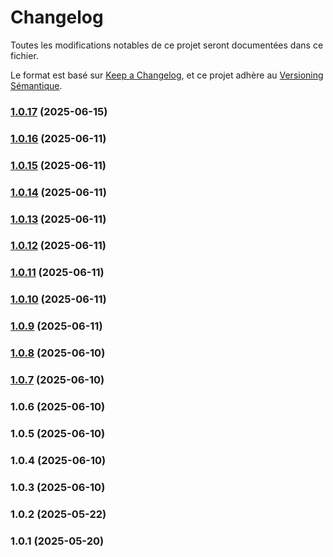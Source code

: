 # Changelog

Toutes les modifications notables de ce projet seront documentées dans ce fichier.

Le format est basé sur [Keep a Changelog](https://keepachangelog.com/fr/1.0.0/), et ce projet adhère au [Versioning Sémantique](https://semver.org/lang/fr/).


### [1.0.17](https://github.com/Lukas-Bouhlel/task-management-system/compare/v1.0.16...v1.0.17) (2025-06-15)

### [1.0.16](https://github.com/Lukas-Bouhlel/task-management-system/compare/v1.0.15...v1.0.16) (2025-06-11)

### [1.0.15](https://github.com/Lukas-Bouhlel/task-management-system/compare/v1.0.14...v1.0.15) (2025-06-11)

### [1.0.14](https://github.com/Lukas-Bouhlel/task-management-system/compare/v1.0.13...v1.0.14) (2025-06-11)

### [1.0.13](https://github.com/Lukas-Bouhlel/task-management-system/compare/v1.0.12...v1.0.13) (2025-06-11)

### [1.0.12](https://github.com/Lukas-Bouhlel/task-management-system/compare/v1.0.11...v1.0.12) (2025-06-11)

### [1.0.11](https://github.com/Lukas-Bouhlel/task-management-system/compare/v1.0.10...v1.0.11) (2025-06-11)

### [1.0.10](https://github.com/Lukas-Bouhlel/task-management-system/compare/v1.0.9...v1.0.10) (2025-06-11)

### [1.0.9](https://github.com/Lukas-Bouhlel/task-management-system/compare/v1.0.8...v1.0.9) (2025-06-11)

### [1.0.8](https://github.com/Lukas-Bouhlel/task-management-system/compare/v1.0.7...v1.0.8) (2025-06-10)

### [1.0.7](https://github.com/Lukas-Bouhlel/task-management-system/compare/v1.0.6...v1.0.7) (2025-06-10)

### 1.0.6 (2025-06-10)

### 1.0.5 (2025-06-10)

### 1.0.4 (2025-06-10)

### 1.0.3 (2025-06-10)

### 1.0.2 (2025-05-22)

### 1.0.1 (2025-05-20)
